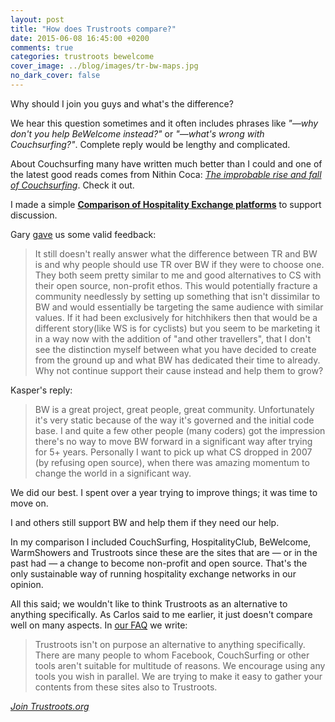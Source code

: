 ```yaml
---
layout: post
title: "How does Trustroots compare?"
date: 2015-06-08 16:45:00 +0200
comments: true
categories: trustroots bewelcome
cover_image: ../blog/images/tr-bw-maps.jpg
no_dark_cover: false
---
```


<span class="lead">Why should I join you guys and what's the difference?</span>

We hear this question sometimes and it often includes phrases like <em>"—why don't you help BeWelcome instead?"</em> or <em>"—what's wrong with Couchsurfing?"</em>. Complete reply would be lengthy and complicated.

About Couchsurfing many have written much better than I could and one of the latest good reads comes from Nithin Coca: <em>[The improbable rise and fall of Couchsurfing](http://kernelmag.dailydot.com/issue-sections/features-issue-sections/13124/life-and-death-couchsurfing/)</em>. Check it out.

I made a simple **[Comparison of Hospitality Exchange platforms](http://ideas.trustroots.org/comparison-of-hospitality-exchange-platforms/)** to support discussion.

Gary [gave](https://www.facebook.com/groups/877253045641336/permalink/991654747534498/?comment_id=991656027534370&offset=0&total_comments=5&comment_tracking=%7B%22tn%22%3A%22R3%22%7D) us some valid feedback:
<blockquote>It still doesn't really answer what the difference between TR and BW is and why people should use TR over BW if they were to choose one. They both seem pretty similar to me and good alternatives to CS with their open source, non-profit ethos. This would potentially fracture a community needlessly by setting up something that isn't dissimilar to BW and would essentially be targeting the same audience with similar values. If it had been exclusively for hitchhikers then that would be a different story(like WS is for cyclists) but you seem to be marketing it in a way now with the addition of "and other travellers", that I don't see the distinction myself between what you have decided to create from the ground up and what BW has dedicated their time to already. Why not continue support their cause instead and help them to grow?</blockquote>

Kasper's reply:
<blockquote>BW is a great project, great people, great community. Unfortunately it's very static because of the way it's governed and the initial code base. I and quite a few other people (many coders) got the impression there's no way to move BW forward in a significant way after trying for 5+ years. Personally I want to pick up what CS dropped in 2007 (by refusing open source), when there was amazing momentum to change the world in a significant way.</blockquote>

We did our best. I spent over a year trying to improve things; it was time to move on.

I and others still support BW and help them if they need our help.

In my comparison I included CouchSurfing, HospitalityClub, BeWelcome, WarmShowers and Trustroots since these are the sites that are — or in the past had — a change to become non-profit and open source. That's the only sustainable way of running hospitality exchange networks in our opinion.

All this said; we wouldn't like to think Trustroots as an alternative to anything specifically. As Carlos said to me earlier, it just doesn't compare well on many aspects. In [our FAQ](https://www.trustroots.org/#!/faq) we write:

<blockquote>Trustroots isn't on purpose an alternative to anything specifically. There are many people to whom Facebook, CouchSurfing or other tools aren't suitable for multitude of reasons. We encourage using any tools you wish in parallel. We are trying to make it easy to gather your contents from these sites also to Trustroots.</blockquote>

_[Join Trustroots.org](httsp://www.trustroots.org/)_
